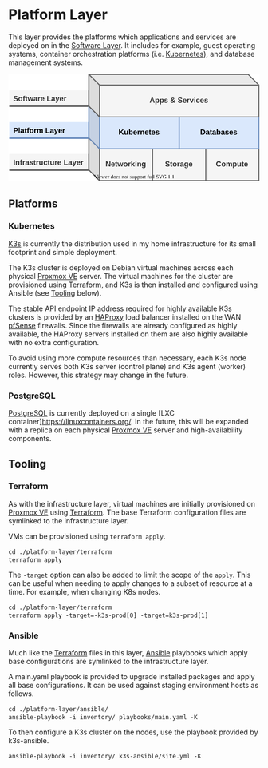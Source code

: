 # Platform Layer

This layer provides the platforms which applications and services are deployed on in the [Software Layer](https://bcbrookman.github.io/homeops/software-layer/). It includes for example, guest operating systems, container orchestration platforms (i.e. [Kubernetes](https://kubernetes.io)), and database management systems.

![layers](assets/homeops-layers-pf.svg)

## Platforms

### Kubernetes

[K3s](https://k3s.io) is currently the distribution used in my home infrastructure for its small footprint and simple deployment.

The K3s cluster is deployed on Debian virtual machines across each physical [Proxmox VE](https://www.proxmox.com/en/proxmox-virtual-environment/overview) server. The virtual machines for the cluster are provisioned using [Terraform](https://www.terraform.io/), and K3s is then installed and configured using Ansible (see [Tooling](#tooling) below).

The stable API endpoint IP address required for highly available K3s clusters is provided by an [HAProxy](https://www.haproxy.org/) load balancer installed on the WAN [pfSense](https://www.pfsense.org/) firewalls. Since the firewalls are already configured as highly available, the HAProxy servers installed on them are also highly available with no extra configuration.

To avoid using more compute resources than necessary, each K3s node currently serves both K3s server (control plane) and K3s agent (worker) roles. However, this strategy may change in the future.

### PostgreSQL

[PostgreSQL](https://www.postgresql.org/) is currently deployed on a single [LXC container]https://linuxcontainers.org/. In the future, this will be expanded with a replica on each physical [Proxmox VE](https://www.proxmox.com/en/proxmox-virtual-environment/overview) server and high-availability components.

## Tooling

### Terraform

As with the infrastructure layer, virtual machines are initially provisioned on [Proxmox VE](https://www.proxmox.com/en/proxmox-virtual-environment/overview) using [Terraform](https://www.terraform.io/). The base Terraform configuration files are symlinked to the infrastructure layer.

VMs can be provisioned using `terraform apply`.

```
cd ./platform-layer/terraform
terraform apply
```

The `-target` option can also be added to limit the scope of the `apply`. This can be useful when needing to apply changes to a subset of resource at a time. For example, when changing K8s nodes.

```
cd ./platform-layer/terraform
terraform apply -target=-k3s-prod[0] -target=k3s-prod[1]
```

### Ansible

Much like the [Terraform](https://www.terraform.io/) files in this layer, [Ansible](https://www.ansible.com/) playbooks which apply base configurations are symlinked to the infrastructure layer.

A main.yaml playbook is provided to upgrade installed packages and apply all base configurations. It can be used against staging environment hosts as follows.

```
cd ./platform-layer/ansible/
ansible-playbook -i inventory/ playbooks/main.yaml -K
```

To then configure a K3s cluster on the nodes, use the playbook provided by k3s-ansible.

```
ansible-playbook -i inventory/ k3s-ansible/site.yml -K
```
